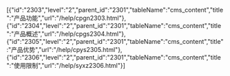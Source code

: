 [{"id":"2303","level":"2","parent_id":"2301","tableName":"cms_content","title":"产品功能","url":"/help/cpgn2303.html"},{"id":"2304","level":"2","parent_id":"2301","tableName":"cms_content","title":"产品概述","url":"/help/cpgs2304.html"},{"id":"2305","level":"2","parent_id":"2301","tableName":"cms_content","title":"产品优势","url":"/help/cpys2305.html"},{"id":"2306","level":"2","parent_id":"2301","tableName":"cms_content","title":"使用限制","url":"/help/syxz2306.html"}]